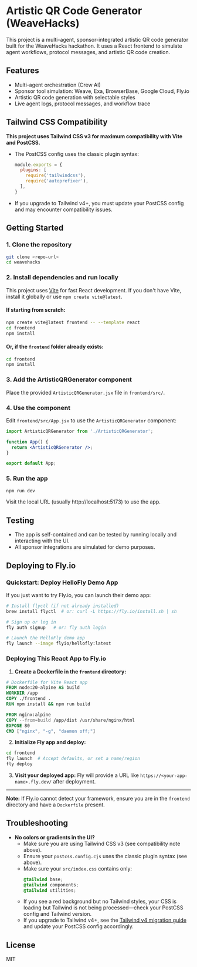 # Artistic QR Code Generator (WeaveHacks)

This project is a multi-agent, sponsor-integrated artistic QR code generator built for the WeaveHacks hackathon. It uses a React frontend to simulate agent workflows, protocol messages, and artistic QR code creation.

## Features
- Multi-agent orchestration (Crew AI)
- Sponsor tool simulation: Weave, Exa, BrowserBase, Google Cloud, Fly.io
- Artistic QR code generation with selectable styles
- Live agent logs, protocol messages, and workflow trace

## Tailwind CSS Compatibility
**This project uses Tailwind CSS v3 for maximum compatibility with Vite and PostCSS.**
- The PostCSS config uses the classic plugin syntax:
  ```js
  module.exports = {
    plugins: [
      require('tailwindcss'),
      require('autoprefixer'),
    ],
  }
  ```
- If you upgrade to Tailwind v4+, you must update your PostCSS config and may encounter compatibility issues.

## Getting Started

### 1. Clone the repository
```bash
git clone <repo-url>
cd weavehacks
```

### 2. Install dependencies and run locally
This project uses [Vite](https://vitejs.dev/) for fast React development. If you don't have Vite, install it globally or use `npm create vite@latest`.

#### If starting from scratch:
```bash
npm create vite@latest frontend -- --template react
cd frontend
npm install
```

#### Or, if the `frontend` folder already exists:
```bash
cd frontend
npm install
```

### 3. Add the ArtisticQRGenerator component
Place the provided `ArtisticQRGenerator.jsx` file in `frontend/src/`.

### 4. Use the component
Edit `frontend/src/App.jsx` to use the `ArtisticQRGenerator` component:
```jsx
import ArtisticQRGenerator from './ArtisticQRGenerator';

function App() {
  return <ArtisticQRGenerator />;
}

export default App;
```

### 5. Run the app
```bash
npm run dev
```

Visit the local URL (usually http://localhost:5173) to use the app.

## Testing
- The app is self-contained and can be tested by running locally and interacting with the UI.
- All sponsor integrations are simulated for demo purposes.

## Deploying to Fly.io

### Quickstart: Deploy HelloFly Demo App
If you just want to try Fly.io, you can launch their demo app:

```bash
# Install flyctl (if not already installed)
brew install flyctl  # or: curl -L https://fly.io/install.sh | sh

# Sign up or log in
fly auth signup   # or: fly auth login

# Launch the HelloFly demo app
fly launch --image flyio/hellofly:latest
```

### Deploying This React App to Fly.io

1. **Create a Dockerfile in the `frontend` directory:**

```Dockerfile
# Dockerfile for Vite React app
FROM node:20-alpine AS build
WORKDIR /app
COPY ./frontend .
RUN npm install && npm run build

FROM nginx:alpine
COPY --from=build /app/dist /usr/share/nginx/html
EXPOSE 80
CMD ["nginx", "-g", "daemon off;"]
```

2. **Initialize Fly app and deploy:**
```bash
cd frontend
fly launch  # Accept defaults, or set a name/region
fly deploy
```

3. **Visit your deployed app:**
Fly will provide a URL like `https://<your-app-name>.fly.dev/` after deployment.

---

**Note:** If Fly.io cannot detect your framework, ensure you are in the `frontend` directory and have a `Dockerfile` present.

## Troubleshooting

- **No colors or gradients in the UI?**
  - Make sure you are using Tailwind CSS v3 (see compatibility note above).
  - Ensure your `postcss.config.cjs` uses the classic plugin syntax (see above).
  - Make sure your `src/index.css` contains only:
    ```css
    @tailwind base;
    @tailwind components;
    @tailwind utilities;
    ```
  - If you see a red background but no Tailwind styles, your CSS is loading but Tailwind is not being processed—check your PostCSS config and Tailwind version.
  - If you upgrade to Tailwind v4+, see the [Tailwind v4 migration guide](https://tailwindcss.com/docs/upgrade-guide) and update your PostCSS config accordingly.

## License
MIT
